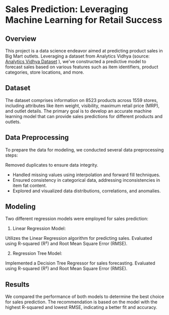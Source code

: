 # Sales Prediction: Leveraging Machine Learning for Retail Success

## Overview
This project is a data science endeavor aimed at predicting product sales in Big Mart outlets. Leveraging a dataset from Analytics Vidhya (source: [Analytics Vidhya Dataset]((https://datahack.analyticsvidhya.com/contest/practice-problem-big-mart-sales-iii/)) ), we've constructed a predictive model to forecast sales based on various features such as item identifiers, product categories, store locations, and more.

## Dataset
The dataset comprises information on 8523 products across 1559 stores, including attributes like item weight, visibility, maximum retail price (MRP), and outlet details. The primary goal is to develop an accurate machine learning model that can provide sales predictions for different products and outlets.

## Data Preprocessing
To prepare the data for modeling, we conducted several data preprocessing steps:

Removed duplicates to ensure data integrity.

*   Handled missing values using interpolation and forward fill techniques.
*   Ensured consistency in categorical data, addressing inconsistencies in item fat content.
*   Explored and visualized data distributions, correlations, and anomalies.

## Modeling
Two different regression models were employed for sales prediction:

1. Linear Regression Model:

Utilizes the Linear Regression algorithm for predicting sales.
Evaluated using R-squared (R²) and Root Mean Square Error (RMSE).

2. Regression Tree Model:

Implemented a Decision Tree Regressor for sales forecasting.
Evaluated using R-squared (R²) and Root Mean Square Error (RMSE).

## Results
We compared the performance of both models to determine the best choice for sales prediction. The recommendation is based on the model with the highest R-squared and lowest RMSE, indicating a better fit and accuracy.
